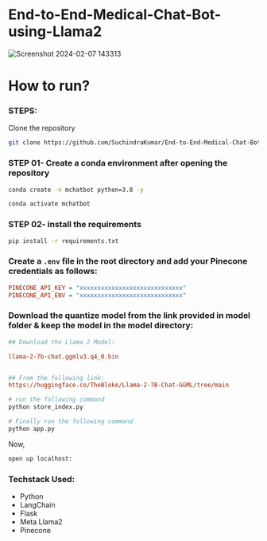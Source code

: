 # End-to-End-Medical-Chat-Bot-using-Llama2

![Screenshot 2024-02-07 143313](https://github.com/SuchindraKumar/End-to-End-Medical-Chat-Bot-using-Llama-2/assets/117302945/f3c272d5-921b-43b7-829b-b748a67cc7cf)



# How to run?
### STEPS:

Clone the repository

```bash
git clone https://github.com/SuchindraKumar/End-to-End-Medical-Chat-Bot-using-Llama-2.git
```

### STEP 01- Create a conda environment after opening the repository

```bash
conda create -n mchatbot python=3.8 -y
```

```bash
conda activate mchatbot
```

### STEP 02- install the requirements
```bash
pip install -r requirements.txt
```


### Create a `.env` file in the root directory and add your Pinecone credentials as follows:

```ini
PINECONE_API_KEY = "xxxxxxxxxxxxxxxxxxxxxxxxxxxxx"
PINECONE_API_ENV = "xxxxxxxxxxxxxxxxxxxxxxxxxxxxx"
```


### Download the quantize model from the link provided in model folder & keep the model in the model directory:

```ini
## Download the Llama 2 Model:

llama-2-7b-chat.ggmlv3.q4_0.bin


## From the following link:
https://huggingface.co/TheBloke/Llama-2-7B-Chat-GGML/tree/main
```

```bash
# run the following command
python store_index.py
```

```bash
# Finally run the following command
python app.py
```

Now,
```bash
open up localhost:
```


### Techstack Used:

- Python
- LangChain
- Flask
- Meta Llama2
- Pinecone


